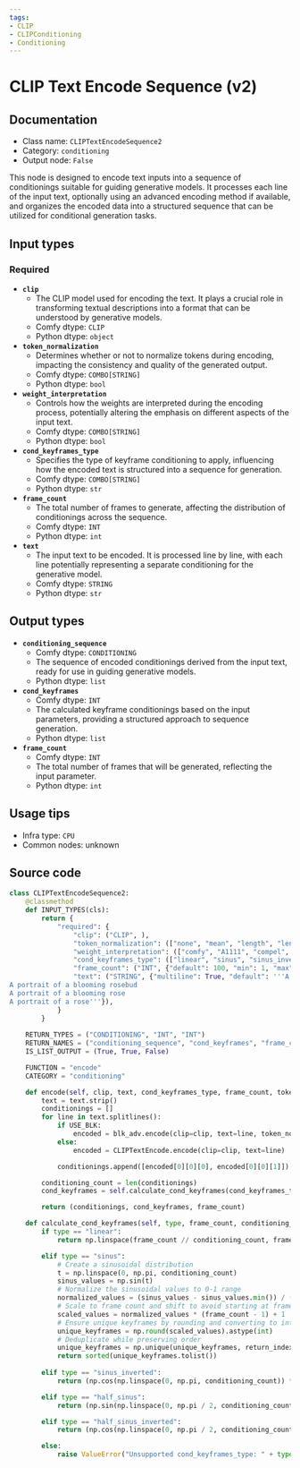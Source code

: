 ```yaml
---
tags:
- CLIP
- CLIPConditioning
- Conditioning
---
```


# CLIP Text Encode Sequence (v2)
## Documentation
- Class name: `CLIPTextEncodeSequence2`
- Category: `conditioning`
- Output node: `False`

This node is designed to encode text inputs into a sequence of conditionings suitable for guiding generative models. It processes each line of the input text, optionally using an advanced encoding method if available, and organizes the encoded data into a structured sequence that can be utilized for conditional generation tasks.
## Input types
### Required
- **`clip`**
    - The CLIP model used for encoding the text. It plays a crucial role in transforming textual descriptions into a format that can be understood by generative models.
    - Comfy dtype: `CLIP`
    - Python dtype: `object`
- **`token_normalization`**
    - Determines whether or not to normalize tokens during encoding, impacting the consistency and quality of the generated output.
    - Comfy dtype: `COMBO[STRING]`
    - Python dtype: `bool`
- **`weight_interpretation`**
    - Controls how the weights are interpreted during the encoding process, potentially altering the emphasis on different aspects of the input text.
    - Comfy dtype: `COMBO[STRING]`
    - Python dtype: `bool`
- **`cond_keyframes_type`**
    - Specifies the type of keyframe conditioning to apply, influencing how the encoded text is structured into a sequence for generation.
    - Comfy dtype: `COMBO[STRING]`
    - Python dtype: `str`
- **`frame_count`**
    - The total number of frames to generate, affecting the distribution of conditionings across the sequence.
    - Comfy dtype: `INT`
    - Python dtype: `int`
- **`text`**
    - The input text to be encoded. It is processed line by line, with each line potentially representing a separate conditioning for the generative model.
    - Comfy dtype: `STRING`
    - Python dtype: `str`
## Output types
- **`conditioning_sequence`**
    - Comfy dtype: `CONDITIONING`
    - The sequence of encoded conditionings derived from the input text, ready for use in guiding generative models.
    - Python dtype: `list`
- **`cond_keyframes`**
    - Comfy dtype: `INT`
    - The calculated keyframe conditionings based on the input parameters, providing a structured approach to sequence generation.
    - Python dtype: `list`
- **`frame_count`**
    - Comfy dtype: `INT`
    - The total number of frames that will be generated, reflecting the input parameter.
    - Python dtype: `int`
## Usage tips
- Infra type: `CPU`
- Common nodes: unknown


## Source code
```python
class CLIPTextEncodeSequence2:
    @classmethod
    def INPUT_TYPES(cls):
        return {
            "required": {
                "clip": ("CLIP", ),
                "token_normalization": (["none", "mean", "length", "length+mean"],),
                "weight_interpretation": (["comfy", "A1111", "compel", "comfy++"],),
                "cond_keyframes_type": (["linear", "sinus", "sinus_inverted", "half_sinus", "half_sinus_inverted"],),
                "frame_count": ("INT", {"default": 100, "min": 1, "max": 1024, "step": 1}),
                "text": ("STRING", {"multiline": True, "default": '''A portrait of a rosebud
A portrait of a blooming rosebud
A portrait of a blooming rose
A portrait of a rose'''}),
            }
        }
        
    RETURN_TYPES = ("CONDITIONING", "INT", "INT")
    RETURN_NAMES = ("conditioning_sequence", "cond_keyframes", "frame_count")
    IS_LIST_OUTPUT = (True, True, False)

    FUNCTION = "encode"
    CATEGORY = "conditioning"

    def encode(self, clip, text, cond_keyframes_type, frame_count, token_normalization, weight_interpretation):
        text = text.strip()
        conditionings = []
        for line in text.splitlines():
            if USE_BLK:
                encoded = blk_adv.encode(clip=clip, text=line, token_normalization=token_normalization, weight_interpretation=weight_interpretation)
            else:
                encoded = CLIPTextEncode.encode(clip=clip, text=line)

            conditionings.append([encoded[0][0][0], encoded[0][0][1]])

        conditioning_count = len(conditionings)
        cond_keyframes = self.calculate_cond_keyframes(cond_keyframes_type, frame_count, conditioning_count)

        return (conditionings, cond_keyframes, frame_count)

    def calculate_cond_keyframes(self, type, frame_count, conditioning_count):
        if type == "linear":
            return np.linspace(frame_count // conditioning_count, frame_count, conditioning_count, dtype=int).tolist()

        elif type == "sinus":
            # Create a sinusoidal distribution
            t = np.linspace(0, np.pi, conditioning_count)
            sinus_values = np.sin(t) 
            # Normalize the sinusoidal values to 0-1 range
            normalized_values = (sinus_values - sinus_values.min()) / (sinus_values.max() - sinus_values.min())
            # Scale to frame count and shift to avoid starting at frame 0
            scaled_values = normalized_values * (frame_count - 1) + 1
            # Ensure unique keyframes by rounding and converting to integer
            unique_keyframes = np.round(scaled_values).astype(int)
            # Deduplicate while preserving order
            unique_keyframes = np.unique(unique_keyframes, return_index=True)[1]
            return sorted(unique_keyframes.tolist())
    
        elif type == "sinus_inverted":
            return (np.cos(np.linspace(0, np.pi, conditioning_count)) * (frame_count - 1) + 1).astype(int).tolist()

        elif type == "half_sinus":
            return (np.sin(np.linspace(0, np.pi / 2, conditioning_count)) * (frame_count - 1) + 1).astype(int).tolist()

        elif type == "half_sinus_inverted":
            return (np.cos(np.linspace(0, np.pi / 2, conditioning_count)) * (frame_count - 1) + 1).astype(int).tolist()

        else:
            raise ValueError("Unsupported cond_keyframes_type: " + type)

```
